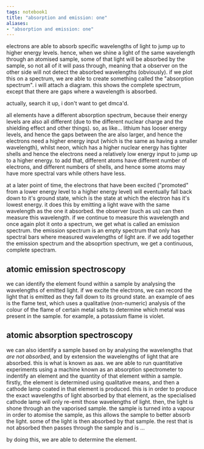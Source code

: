 ```yaml
---
tags: notebook1 
title: "absorption and emission: one"
aliases:
- "absorption and emission: one"
---
```


electrons are able to absorb specific wavelengths of light to jump up to higher energy levels. hence, when we shine a light of the same wavelength through an atomised sample, some of that light will be absorbed by the sample, so not all of it will pass through, meaning that a observer on the other side will not detect the absorbed wavelengths (obviously). if we plot this on a spectrum, we are able to create something called the "absorption spectrum". i will attach a diagram. this shows the complete spectrum, except that there are gaps where a wavelength is absorbed.

actually, search it up, i don't want to get dmca'd.

all elements have a different absorption spectrum, because their energy levels are also all different (due to the different nuclear charge and the shielding effect and other things). so, as like... lithium has looser energy levels, and hence the gaps between the are also larger, and hence the electrons need a higher energy input (which is the same as having a smaller wavelength), whilst neon, which has a higher nuclear energy has tighter shells and hence the electrons need a relatively low energy input to jump up to a higher energy. to add that, different atoms have different number of electrons, and different numbers of shells, and hence some atoms may have more spectral vars while others have less.

at a later point of time, the electrons that have been excited ("promoted" from a lower energy level to a higher energy level) will eventually fall back down to it's ground state, which is the state at which the electron has it's lowest energy. it does this by emitting a light wave with the same wavelength as the one it absorbed. the observer (such as us) can then measure this wavelength. if we continue to measure this wavelength and once again plot it onto a spectrum, we get what is called an emission spectrum. the emission spectrum is an empty spectrum that only has spectral bars where measured wavelengths of light are. if we add together the emission spectrum and the absoprtion spectrum, we get a continuous, complete spectram.

## atomic emission spectroscopy

we can identify the element found within a sample by analysing the wavelengths of emitted light. if we excite the electrons, we can record the light that is emitted as they fall down to its ground state. an example of aes is the flame test, which uses a qualitative (non-numeric) analysis of the colour of the flame of certain metal salts to determine which metal was present in the sample. for example, a potassium flame is violet.

## atomic absorption spectroscopy

we can also identify a sample based on by analysing the wavelengths that *are not absorbed*, and by extension the wavelengths of light that are absorbed. this is what is known as aas. we are able to run quantitative experiments using a machine known as an absorption spectrometer to indentify an element and the quantity of that element within a sample. firstly, the element is determined using qualitative means, and then a cathode lamp coated in that element is produced. this is in order to produce the exact wavelengths of light absorbed by that element, as the specialised cathode lamp will only re-emit those wavelengths of light. then, the light is shone through an the vaporised sample. the sample is turned into a vapour in order to atomise the sample, as this allows the sample to better absorb the light. some of the light is then absorbed by that sample. the rest that is not absorbed then passes through the sample and is ...

by doing this, we are able to determine the element.
